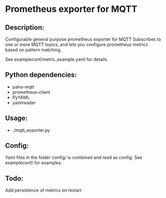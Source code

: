 # Prometheus exporter for MQTT

## Description:

Configurable general purpose prometheus exporter for MQTT
Subscribes to one or more MQTT topics, and lets you configure prometheus metrics based on pattern matching.

See exampleconf/metric_example.yaml for details.

## Python dependencies:

 - paho-mqtt
 - prometheus-client
 - PyYAML
 - yamlreader

## Usage:

- ./mqtt_exporter.py


## Config:

Yaml files in the folder config/ is combined and read as config.
See exampleconf/ for examples.


## Todo:

Add persistence of metrics on restart